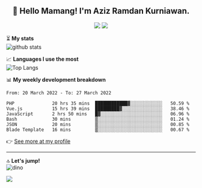 <h2 align="center">👋 Hello Mamang! I'm Aziz Ramdan Kurniawan.</h2>  
<p align="center">
  <img src="https://komarev.com/ghpvc/?username=azizramdan">
  <img src="https://wakatime.com/badge/user/90056fa0-4c31-4eca-954e-2a3ac05896f9.svg">
</p>
    
⏳ **My stats**  
![github stats](https://github-readme-stats.vercel.app/api?username=azizramdan&show_icons=true&count_private=true&title_color=000&hide_border=true&hide_title=true)  

📈 **Languages I use the most**  
![Top Langs](https://github-readme-stats.vercel.app/api/top-langs/?username=azizramdan&layout=compact&langs_count=6&hide=tsql&hide_border=true&hide_title=true&exclude_repo=Futsal-Go,Futsal-Go-Admin,Sistem-Informasi-Sensus-Harian-Rawat-Inap)  

📊 **My weekly development breakdown**
<!--START_SECTION:waka-->

```text
From: 20 March 2022 - To: 27 March 2022

PHP              20 hrs 35 mins  ████████████▓░░░░░░░░░░░░   50.59 %
Vue.js           15 hrs 39 mins  █████████▓░░░░░░░░░░░░░░░   38.46 %
JavaScript       2 hrs 50 mins   █▓░░░░░░░░░░░░░░░░░░░░░░░   06.96 %
Bash             30 mins         ▒░░░░░░░░░░░░░░░░░░░░░░░░   01.24 %
JSON             20 mins         ▒░░░░░░░░░░░░░░░░░░░░░░░░   00.85 %
Blade Template   16 mins         ▒░░░░░░░░░░░░░░░░░░░░░░░░   00.67 %
```

<!--END_SECTION:waka-->
👉 [See more at my profile](https://wakatime.com/@azizramdan)
***
🔝 **Let's jump!**  
![dino](https://raw.githubusercontent.com/azizramdan/azizramdan/master/dino.gif)  

![](https://hit.yhype.me/github/profile?user_id=27954794)
